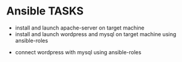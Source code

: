 # Ansible TASKS 

+ install and launch apache-server on target machine
+ install and launch wordpress and mysql on target machine using ansible-roles 

* connect wordpress with mysql using ansible-roles

